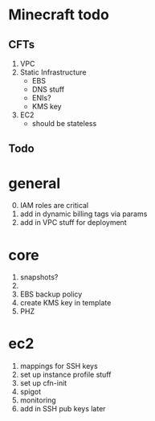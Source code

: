 # Minecraft todo

## CFTs 

1. VPC
2. Static Infrastructure
    * EBS
    * DNS stuff
    * ENIs?
    * KMS key 
3. EC2
    * should be stateless

## Todo

# general
0. IAM roles are critical
1. add in dynamic billing tags via params
2. add in VPC stuff for deployment 

# core
1. snapshots?
2. 
3. EBS backup policy
4. create KMS key in template
5. PHZ

# ec2
1. mappings for SSH keys
2. set up instance profile stuff
3. set up cfn-init
4. spigot
5. monitoring
6. add in SSH pub keys later